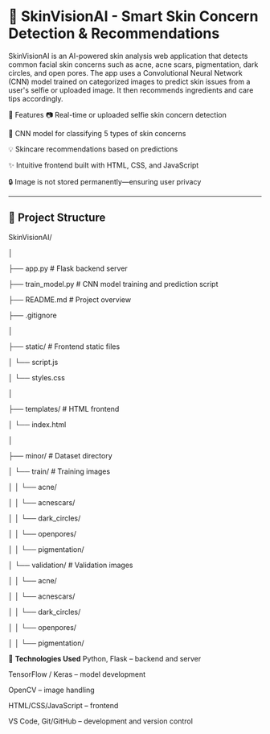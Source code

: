 # 🌸 SkinVisionAI - Smart Skin Concern Detection & Recommendations

SkinVisionAI is an AI-powered skin analysis web application that detects common facial skin concerns such as acne, acne scars, pigmentation, dark circles, and open pores. The app uses a Convolutional Neural Network (CNN) model trained on categorized images to predict skin issues from a user's selfie or uploaded image. It then recommends ingredients and care tips accordingly.

🚀 Features
📷 Real-time or uploaded selfie skin concern detection

🧠 CNN model for classifying 5 types of skin concerns

💡 Skincare recommendations based on predictions

✨ Intuitive frontend built with HTML, CSS, and JavaScript

🔒 Image is not stored permanently—ensuring user privacy

---

## 📁 Project Structure
SkinVisionAI/

│

├── app.py                  # Flask backend server

├── train_model.py          # CNN model training and prediction script

├── README.md               # Project overview

├── .gitignore

│

├── static/                 # Frontend static files

│  └── script.js

│  └── styles.css

│

├── templates/              # HTML frontend

│  └── index.html

│

├── minor/                  # Dataset directory

│  └── train/              # Training images

│  │ └── acne/

│  │ └── acnescars/

│  │ └── dark_circles/

│  │ └── openpores/

│  │ └── pigmentation/

│  └── validation/         # Validation images

│ │ └── acne/

│ │ └── acnescars/

│ │ └── dark_circles/

│ │ └── openpores/

│ │ └── pigmentation/






🧪 **Technologies Used**
Python, Flask – backend and server

TensorFlow / Keras – model development

OpenCV – image handling

HTML/CSS/JavaScript – frontend

VS Code, Git/GitHub – development and version control

